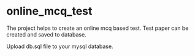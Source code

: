 # online_mcq_test
The project helps to create an online mcq based test. Test paper can be created and saved to database.

Upload db.sql file to your mysql database.
